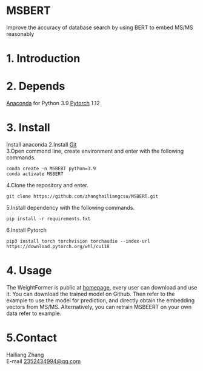 # MSBERT
Improve the accuracy of database search by using BERT to embed MS/MS reasonably 
# 1. Introduction

# 2. Depends
[Anaconda](https://www.anaconda.com) for Python 3.9
[Pytorch](https://pytorch.org/) 1.12
# 3. Install
Install anaconda
2.Install [Git](https://git-scm.com/downloads)  
3.Open commond line, create environment and enter with the following commands.   
```
conda create -n MSBERT python=3.9  
conda activate MSBERT
```
4.Clone the repository and enter.  
```
git clone https://github.com/zhanghailiangcsu/MSBERT.git
```
5.Install dependency with the following commands.
```
pip install -r requirements.txt
```
6.Install  Pytorch
```
pip3 install torch torchvision torchaudio --index-url https://download.pytorch.org/whl/cu118
```
# 4. Usage
The WeightFormer is public at [homepage](https://github.com/zhanghailiangcsu), every user can download and use it.
You can download the trained model on Github.
Then refer to the example to use the model for prediction, and directly obtain the embedding vectors from MS/MS.
Alternatively, you can retrain MSBEERT on your own data refer to example.
# 5.Contact
Hailiang Zhang  
E-mail 2352434994@qq.com  

